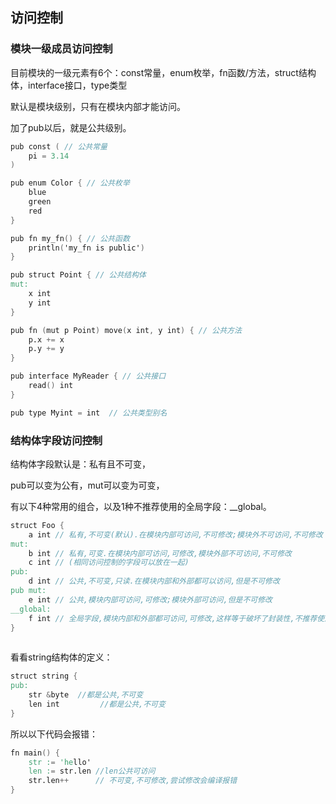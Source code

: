 ## 访问控制

### 模块一级成员访问控制

目前模块的一级元素有6个：const常量，enum枚举，fn函数/方法，struct结构体，interface接口，type类型

默认是模块级别，只有在模块内部才能访问。

加了pub以后，就是公共级别。

```v
pub const ( // 公共常量
	pi = 3.14
)

pub enum Color { // 公共枚举
	blue
	green
	red
}

pub fn my_fn() { // 公共函数
	println('my_fn is public')
}

pub struct Point { // 公共结构体
mut:
	x int
	y int
}

pub fn (mut p Point) move(x int, y int) { // 公共方法
	p.x += x
	p.y += y
}

pub interface MyReader { // 公共接口
	read() int
}

pub type Myint = int  // 公共类型别名


```

### 结构体字段访问控制

结构体字段默认是：私有且不可变，

pub可以变为公有，mut可以变为可变，

有以下4种常用的组合，以及1种不推荐使用的全局字段：__global。

```v
struct Foo {
	a int // 私有,不可变(默认).在模块内部可访问,不可修改;模块外不可访问,不可修改
mut:
	b int // 私有,可变.在模块内部可访问,可修改,模块外部不可访问,不可修改
	c int // (相同访问控制的字段可以放在一起)
pub:
	d int // 公共,不可变,只读.在模块内部和外部都可以访问,但是不可修改
pub mut:
	e int // 公共,模块内部可访问,可修改;模块外部可访问,但是不可修改
__global:
	f int // 全局字段,模块内部和外部都可访问,可修改,这样等于破坏了封装性,不推荐使用
}
          
```

看看string结构体的定义：

```v
struct string {
pub:
	str &byte  //都是公共,不可变
	len int 		//都是公共,不可变
}
```

所以以下代码会报错：

```v
fn main() {
	str := 'hello'
	len := str.len //len公共可访问
	str.len++      // 不可变,不可修改,尝试修改会编译报错
}
```
